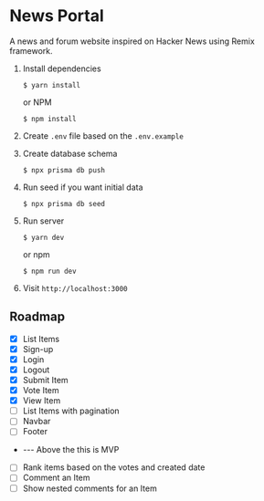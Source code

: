 
# News Portal

A news and forum website inspired on Hacker News using Remix framework.

1. Install dependencies

    ```shell
    $ yarn install
    ```
    
    or NPM
    
    ```shell
    $ npm install
    ```

2. Create `.env` file based on the `.env.example`

3. Create database schema

    ```shell
    $ npx prisma db push
    ```
4. Run seed if you want initial data
    ```shell
    $ npx prisma db seed
    ```
5. Run server
    ```shell
    $ yarn dev
    ```
    or npm
    ```shell
    $ npm run dev
    ```
6. Visit `http://localhost:3000`

## Roadmap
- [x] List Items
- [x] Sign-up
- [x] Login
- [x] Logout
- [x] Submit Item
- [x] Vote Item
- [x] View Item
- [ ] List Items with pagination
- [ ] Navbar
- [ ] Footer
- --- Above the this is MVP
- [ ] Rank items based on the votes and created date
- [ ] Comment an Item
- [ ] Show nested comments for an Item
